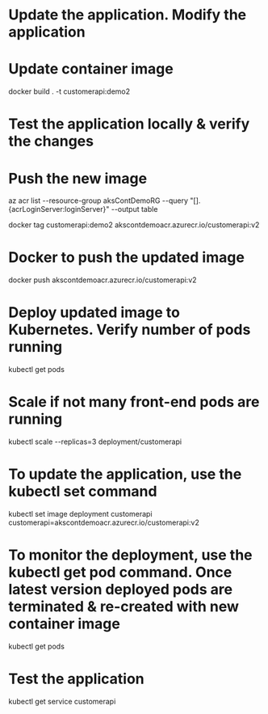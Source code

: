 # Update the application. Modify the application

# Update container image
docker build . -t customerapi:demo2

# Test the application locally & verify the changes

# Push the new image
az acr list --resource-group aksContDemoRG --query "[].{acrLoginServer:loginServer}" --output table

docker tag customerapi:demo2 akscontdemoacr.azurecr.io/customerapi:v2

# Docker to push the updated image
docker push akscontdemoacr.azurecr.io/customerapi:v2

# Deploy updated image to Kubernetes. Verify number of pods running
kubectl get pods

# Scale if not many front-end pods are running
kubectl scale --replicas=3 deployment/customerapi

# To update the application, use the kubectl set command
kubectl set image deployment customerapi customerapi=akscontdemoacr.azurecr.io/customerapi:v2

# To monitor the deployment, use the kubectl get pod command. Once latest version deployed pods are terminated & re-created with new container image
kubectl get pods

# Test the application
kubectl get service customerapi